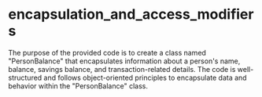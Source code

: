 # encapsulation_and_access_modifiers
The purpose of the provided code is to create a class named "PersonBalance" that encapsulates information about a person's name, balance, savings balance, and transaction-related details. The code is well-structured and follows object-oriented principles to encapsulate data and behavior within the "PersonBalance" class.
